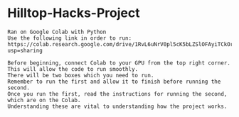 # Hilltop-Hacks-Project
    Ran on Google Colab with Python
    Use the following link in order to run:
    https://colab.research.google.com/drive/1RvL6uNrV0pl5cK5bLZSlOFAyiTCkOroZ?usp=sharing

    Before beginning, connect Colab to your GPU from the top right corner. 
    This will allow the code to run smoothly. 
    There will be two boxes which you need to run. 
    Remember to run the first and allow it to finish before running the second. 
    Once you run the first, read the instructions for running the second, which are on the Colab. 
    Understanding these are vital to understanding how the project works.

